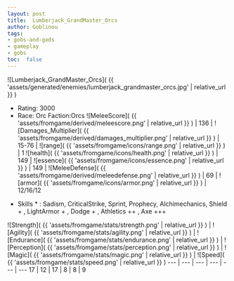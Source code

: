 ```yaml
---
layout: post
title:  Lumberjack_GrandMaster_Orcs
author: Goblinou
tags:
- gobs-and-gods
- gameplay
- gobs
toc:  false
---
```


![Lumberjack_GrandMaster_Orcs]( {{ 'assets/generated/enemies/lumberjack_grandmaster_orcs.jpg' | relative_url }} )
- Rating: 3000
- Race: Orc  Faction:Orcs
![MeleeScore]( {{ 'assets/fromgame/derived/meleescore.png' | relative_url }} ) | 136 | ![Damages_Multiplier]( {{ 'assets/fromgame/derived/damages_multiplier.png' | relative_url }} ) | 15-76 | ![range]( {{ 'assets/fromgame/icons/range.png' | relative_url }} ) | 1
![health]( {{ 'assets/fromgame/icons/health.png' | relative_url }} ) | 149 | ![essence]( {{ 'assets/fromgame/icons/essence.png' | relative_url }} ) | 149 | ![MeleeDefense]( {{ 'assets/fromgame/derived/meleedefense.png' | relative_url }} ) | 69 | ![armor]( {{ 'assets/fromgame/icons/armor.png' | relative_url }} ) | 12/16/12
* Skills * : Sadism, CriticalStrike, Sprint, Prophecy, Alchimechanics, Shield + , LightArmor + , Dodge + , Athletics ++ , Axe +++ 

![Strength]( {{ 'assets/fromgame/stats/strength.png' | relative_url }} ) | ![Agility]( {{ 'assets/fromgame/stats/agility.png' | relative_url }} ) | ![Endurance]( {{ 'assets/fromgame/stats/endurance.png' | relative_url }} ) | ![Perception]( {{ 'assets/fromgame/stats/perception.png' | relative_url }} ) | ![Magic]( {{ 'assets/fromgame/stats/magic.png' | relative_url }} ) | ![Speed]( {{ 'assets/fromgame/stats/speed.png' | relative_url }} )
--- | --- | --- | --- | --- | ---
17 | 12 | 17 | 8 | 8 | 9
